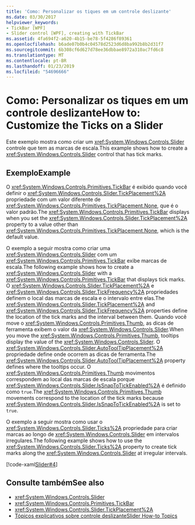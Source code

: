 ```yaml
---
title: 'Como: Personalizar os tiques em um controle deslizante'
ms.date: 03/30/2017
helpviewer_keywords:
- TickBar [WPF]
- Slider control [WPF], creating with TickBar
ms.assetid: 4fa694f2-a620-4b15-be78-5f4286f89361
ms.openlocfilehash: b6ade07b0b4c04578d2523d6d8ba992b8b2d31f7
ms.sourcegitcommit: 6b308cf6d627d78ee36dbbae8972a310ac7fd6c8
ms.translationtype: MT
ms.contentlocale: pt-BR
ms.lasthandoff: 01/23/2019
ms.locfileid: "54696666"
---
```

# <a name="how-to-customize-the-ticks-on-a-slider"></a><span data-ttu-id="03662-102">Como: Personalizar os tiques em um controle deslizante</span><span class="sxs-lookup"><span data-stu-id="03662-102">How to: Customize the Ticks on a Slider</span></span>
<span data-ttu-id="03662-103">Este exemplo mostra como criar um <xref:System.Windows.Controls.Slider> controle que tem as marcas de escala.</span><span class="sxs-lookup"><span data-stu-id="03662-103">This example shows how to create a <xref:System.Windows.Controls.Slider> control that has tick marks.</span></span>  
  
## <a name="example"></a><span data-ttu-id="03662-104">Exemplo</span><span class="sxs-lookup"><span data-stu-id="03662-104">Example</span></span>  
 <span data-ttu-id="03662-105">O <xref:System.Windows.Controls.Primitives.TickBar> é exibido quando você definir o <xref:System.Windows.Controls.Slider.TickPlacement%2A> propriedade com um valor diferente de <xref:System.Windows.Controls.Primitives.TickPlacement.None>, que é o valor padrão.</span><span class="sxs-lookup"><span data-stu-id="03662-105">The <xref:System.Windows.Controls.Primitives.TickBar> displays when you set the <xref:System.Windows.Controls.Slider.TickPlacement%2A> property to a value other than <xref:System.Windows.Controls.Primitives.TickPlacement.None>, which is the default value.</span></span>  
  
 <span data-ttu-id="03662-106">O exemplo a seguir mostra como criar uma <xref:System.Windows.Controls.Slider> com um <xref:System.Windows.Controls.Primitives.TickBar> exibe marcas de escala.</span><span class="sxs-lookup"><span data-stu-id="03662-106">The following example shows how to create a <xref:System.Windows.Controls.Slider> with a <xref:System.Windows.Controls.Primitives.TickBar> that displays tick marks.</span></span> <span data-ttu-id="03662-107">O <xref:System.Windows.Controls.Slider.TickPlacement%2A> e <xref:System.Windows.Controls.Slider.TickFrequency%2A> propriedades definem o local das marcas de escala e o intervalo entre elas.</span><span class="sxs-lookup"><span data-stu-id="03662-107">The <xref:System.Windows.Controls.Slider.TickPlacement%2A> and <xref:System.Windows.Controls.Slider.TickFrequency%2A> properties define the location of the tick marks and the interval between them.</span></span> <span data-ttu-id="03662-108">Quando você move o <xref:System.Windows.Controls.Primitives.Thumb>, as dicas de ferramenta exibem o valor da <xref:System.Windows.Controls.Slider>.</span><span class="sxs-lookup"><span data-stu-id="03662-108">When you move the <xref:System.Windows.Controls.Primitives.Thumb>, tooltips display the value of the <xref:System.Windows.Controls.Slider>.</span></span> <span data-ttu-id="03662-109">O <xref:System.Windows.Controls.Slider.AutoToolTipPlacement%2A> propriedade define onde ocorrem as dicas de ferramenta.</span><span class="sxs-lookup"><span data-stu-id="03662-109">The <xref:System.Windows.Controls.Slider.AutoToolTipPlacement%2A> property defines where the tooltips occur.</span></span> <span data-ttu-id="03662-110">O <xref:System.Windows.Controls.Primitives.Thumb> movimentos correspondem ao local das marcas de escala porque <xref:System.Windows.Controls.Slider.IsSnapToTickEnabled%2A> é definido como `true`.</span><span class="sxs-lookup"><span data-stu-id="03662-110">The <xref:System.Windows.Controls.Primitives.Thumb> movements correspond to the location of the tick marks because <xref:System.Windows.Controls.Slider.IsSnapToTickEnabled%2A> is set to `true`.</span></span>  
  
 <span data-ttu-id="03662-111">O exemplo a seguir mostra como usar o <xref:System.Windows.Controls.Slider.Ticks%2A> propriedade para criar marcas ao longo de <xref:System.Windows.Controls.Slider> em intervalos irregulares.</span><span class="sxs-lookup"><span data-stu-id="03662-111">The following example shows how to use the <xref:System.Windows.Controls.Slider.Ticks%2A> property to create tick marks along the <xref:System.Windows.Controls.Slider> at irregular intervals.</span></span>  
  
 [!code-xaml[Slider#4](../../../../samples/snippets/xaml/VS_Snippets_Wpf/Slider/xaml/window1.xaml#4)]  
  
## <a name="see-also"></a><span data-ttu-id="03662-112">Consulte também</span><span class="sxs-lookup"><span data-stu-id="03662-112">See also</span></span>
- <xref:System.Windows.Controls.Slider>
- <xref:System.Windows.Controls.Primitives.TickBar>
- <xref:System.Windows.Controls.Slider.TickPlacement%2A>
- [<span data-ttu-id="03662-113">Tópicos explicativos sobre controle deslizante</span><span class="sxs-lookup"><span data-stu-id="03662-113">Slider How-to Topics</span></span>](https://msdn.microsoft.com/library/534be86c-afb2-425d-8186-631278a9925e)
